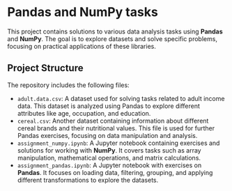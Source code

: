 #  Pandas and NumPy tasks

This project contains solutions to various data analysis tasks using **Pandas** and **NumPy**. The goal is to explore datasets and solve specific problems, focusing on practical applications of these libraries.

## Project Structure

The repository includes the following files:

- `adult.data.csv`: A dataset used for solving tasks related to adult income data. This dataset is analyzed using Pandas to explore different attributes like age, occupation, and education.
- `cereal.csv`: Another dataset containing information about different cereal brands and their nutritional values. This file is used for further Pandas exercises, focusing on data manipulation and analysis.
- `assignment_numpy.ipynb`: A Jupyter notebook containing exercises and solutions for working with **NumPy**. It covers tasks such as array manipulation, mathematical operations, and matrix calculations.
- `assignment_pandas.ipynb`: A Jupyter notebook with exercises on **Pandas**. It focuses on loading data, filtering, grouping, and applying different transformations to explore the datasets.
